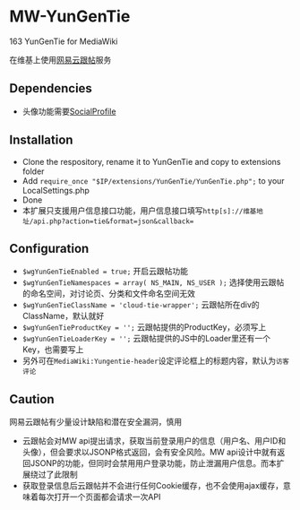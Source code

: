 # MW-YunGenTie
163 YunGenTie for MediaWiki

在维基上使用[网易云跟帖](https://gentie.163.com/)服务

## Dependencies
* 头像功能需要[SocialProfile](https://www.mediawiki.org/wiki/Extension:SocialProfile)

## Installation
* Clone the respository, rename it to YunGenTie and copy to extensions folder
* Add `require_once "$IP/extensions/YunGenTie/YunGenTie.php";` to your LocalSettings.php
* Done
* 本扩展只支援用户信息接口功能，用户信息接口填写`http[s]://维基地址/api.php?action=tie&format=json&callback=`
## Configuration
* `$wgYunGenTieEnabled = true;` 开启云跟帖功能
* `$wgYunGenTieNamespaces = array( NS_MAIN, NS_USER );` 选择使用云跟帖的命名空间，对讨论页、分类和文件命名空间无效
* `$wgYunGenTieClassName = 'cloud-tie-wrapper';` 云跟帖所在div的ClassName，默认就好
* `$wgYunGenTieProductKey = '';` 云跟帖提供的ProductKey，必须写上
* `$wgYunGenTieLoaderKey = '';` 云跟帖提供的JS中的Loader里还有一个Key，也需要写上
* 另外可在`MediaWiki:Yungentie-header`设定评论框上的标题内容，默认为`访客评论`

## Caution
网易云跟帖有少量设计缺陷和潜在安全漏洞，慎用
* 云跟帖会对MW api提出请求，获取当前登录用户的信息（用户名、用户ID和头像），但会要求以JSONP格式返回，会有安全风险。MW api设计中就有返回JSONP的功能，但同时会禁用用户登录功能，防止泄漏用户信息。而本扩展绕过了此限制
* 获取登录信息后云跟帖并不会进行任何Cookie缓存，也不会使用ajax缓存，意味着每次打开一个页面都会请求一次API


